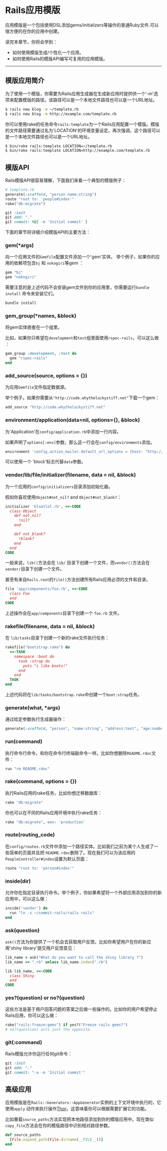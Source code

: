 Rails应用模版
===========================

应用模版是一个包括使用DSL添加gems/initializers等操作的普通Ruby文件.可以很方便的在你的应用中创建。

读完本章节，你将会学到：

* 如何使用模版生成/个性化一个应用。
* 如何使用Rails的模版API编写可复用的应用模版。


--------------------------------------------------------------------------------

模版应用简介
-----

为了使用一个模版，你需要为Rails应用生成器在生成新应用时提供供一个'-m'选项来配置模版的路径。该路径可以是一个本地文件路径也可以是一个URL地址。

```bash
$ rails new blog -m ~/template.rb
$ rails new blog -m http://example.com/template.rb
```

你可以使用rake的任务命令`rails:template`为一个Rails应用配置一个模版。模版的文件路径需要通过名为'LOCATION'的环境变量设定。再次强调，这个路径可以是一个本地文件路径也可以是一个URL地址。

```bash
$ bin/rake rails:template LOCATION=~/template.rb
$ bin/rake rails:template LOCATION=http://example.com/template.rb
```

模版API
------------

Rails模版API很容易理解，下面我们来看一个典型的模版例子：

```ruby
# template.rb
generate(:scaffold, "person name:string")
route "root to: 'people#index'"
rake("db:migrate")

git :init
git add: "."
git commit: %Q{ -m 'Initial commit' }
```

下面的章节将详细介绍模版API的主要方法：

### gem(*args)

向一个应用文件的`Gemfile`配置文件添加一个'gem'实体。
举个例子，如果你的应用的依赖项包含`bj` 和 `nokogiri`等gem ： 

```ruby
gem "bj"
gem "nokogiri"
```

需要注意的是上述代码不会安装gem文件到你的应用里，你需要运行`bundle install` 命令来安装它们。

```bash
bundle install
```

### gem_group(*names, &block)

将gem实体嵌套在一个组里。

比如，如果你只希望在`development`和`test`组里面使用`rspec-rails`，可以这么做 ： 


```ruby
gem_group :development, :test do
  gem "rspec-rails"
end
```

### add_source(source, options = {})

为应用`Gemfile`文件指定数据源。

举个例子。如果你需要从`"http://code.whytheluckystiff.net"`下载一个gem： 

```ruby
add_source "http://code.whytheluckystiff.net"
```

### environment/application(data=nil, options={}, &block)

为'Application'在`config/application.rb`中添加一行内容。

如果声明了`options[:env]`参数，那么这一行会在`config/environments`添加。

```ruby
environment 'config.action_mailer.default_url_options = {host: "http://yourwebsite.example.com"}', env: 'production'
```

可以使用一个 'block'标志代替`data`参数。

### vendor/lib/file/initializer(filename, data = nil, &block)

为一个应用的`config/initializers`目录添加初始化器。

假如你喜欢使用`Object#not_nil?` and `Object#not_blank?`：

```ruby
initializer 'bloatlol.rb', <<-CODE
  class Object
    def not_nil?
      !nil?
    end

    def not_blank?
      !blank?
    end
  end
CODE
```

一般来说，`lib()`方法会在 `lib/` 目录下创建一个文件，而`vendor()`方法会在`vendor/`目录下创建一个文件。

甚至有来自`Rails.root`的`file()`方法创建所有Rails应用必须的文件和目录。

```ruby
file 'app/components/foo.rb', <<-CODE
  class Foo
  end
CODE
```

上述操作会在`app/components`目录下创建一个 `foo.rb` 文件。

### rakefile(filename, data = nil, &block)

在 `lib/tasks`目录下创建一个新的rake文件执行任务： 

```ruby
rakefile("bootstrap.rake") do
  <<-TASK
    namespace :boot do
      task :strap do
        puts "i like boots!"
      end
    end
  TASK
end
```

上述代码将在`lib/tasks/bootstrap.rake`中创建一个`boot:strap`任务。 

### generate(what, *args)

通过给定参数执行生成器操作：

```ruby
generate(:scaffold, "person", "name:string", "address:text", "age:number")
```

### run(command)

执行命令行命令，和你在命令行终端敲命令一样。比如你想删除`README.rdoc`文件：

```ruby
run "rm README.rdoc"
```

### rake(command, options = {})

执行Rails应用的rake任务，比如你想迁移数据库：

```ruby
rake "db:migrate"
```

你也可以在不同的Rails应用环境中执行rake任务：

```ruby
rake "db:migrate", env: 'production'
```

### route(routing_code)

在`config/routes.rb`文件中添加一个路径实体。比如我们之前为某个人生成了一些简单的页面并且把 `README.rdoc`删除了。现在我们可以为该应用的`PeopleController#index`设置为默认页面：

```ruby
route "root to: 'person#index'"
```

### inside(dir)

允许你在指定目录执行命令。举个例子，你如果希望将一个外部应用添加到你的新应用中，可以这么做：

```ruby
inside('vendor') do
  run "ln -s ~/commit-rails/rails rails"
end
```

### ask(question)

`ask()`方法为你提供了一个机会去获取用户反馈。比如你希望用户在你的新应用'shiny library'提交用户反馈意见： 

```ruby
lib_name = ask("What do you want to call the shiny library ?")
lib_name << ".rb" unless lib_name.index(".rb")

lib lib_name, <<-CODE
  class Shiny
  end
CODE
```

### yes?(question) or no?(question)

这些方法是基于用户回答问题的答案之后做一些操作的。比如你的用户希望停止Rails应用，你可以这么做：

```ruby
rake("rails:freeze:gems") if yes?("Freeze rails gems?")
# no?(question) acts just the opposite.
```

### git(:command)

Rails模版允许你运行任何git命令：

```ruby
git :init
git add: "."
git commit: "-a -m 'Initial commit'"
```

高级应用
--------------

应用模版是在`Rails::Generators::AppGenerator`实例的上下文环境中执行的，它使用`apply` 动作来执行操作[Thor](https://github.com/erikhuda/thor/blob/master/lib/thor/actions.rb#L207)。这意味着你可以根据需要扩展它的功能。

比如重载`source_paths`方法实现把本地路径添加到你的模版应用中。现在类似`copy_file`方法会在你的模版路径中识别相对路径参数。

```ruby
def source_paths
  [File.expand_path(File.dirname(__FILE__))]
end
```
